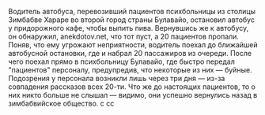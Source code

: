 Водитель автобуса, перевозивший пациентов психбольницы из столицы Зимбабве Хараре во второй город страны Булавайо, остановил автобус у придорожного кафе, чтобы выпить пива. Вернувшись же к автобусу, он обнаружил, anekdotov.net, что тот пуст, а 20 пациентов пропали.
Поняв, что ему угрожают неприятности, водитель поехал до ближайшей автобусной остановки, где и набрал 20 пассажиров из очереди. После чего поехал прямо в психбольницу Булавайо, где быстро передал "пациентов" персоналу, предупредив, что некоторые из них — буйные. Подозрения у персонала возникли лишь через три дня — из-за совпадения рассказов всех 20-ти.
Что же до настоящих пациентов, то о них никто больше не слышал — видимо, они успешно вернулись назад в зимбабвийское общество. c cc